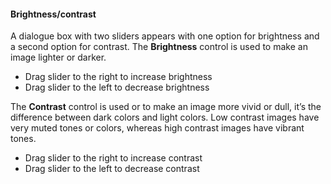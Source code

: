 #### Brightness/contrast
A dialogue box with two sliders appears with one option for brightness and a second option for contrast. 
The **Brightness** control is used to make an image lighter or darker. 
* Drag slider to the right to increase brightness
* Drag slider to the left to decrease brightness

The **Contrast** control is used or to make an image more vivid or dull, it’s the difference between dark colors and light colors. Low contrast images have very muted tones or colors, whereas high contrast images have vibrant tones. 
* Drag slider to the right to increase contrast
* Drag slider to the left to decrease contrast
